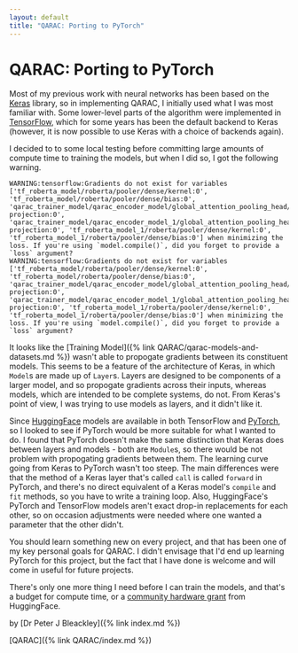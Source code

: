 ```yaml
---
layout: default
title: "QARAC: Porting to PyTorch"
---
```


# QARAC: Porting to PyTorch

Most of my previous work with neural networks has been based on the [Keras](https://keras.io) library, so in implementing QARAC, I initially used what I was most familiar with. Some lower-level parts of the algorithm were implemented in [TensorFlow](https://tensorflow.org), which for some years has been the default backend to Keras (however, it is now possible to use Keras with a choice of backends again). 

I decided to to some local testing before committing large amounts of compute time to training the models, but when I did so, I got the following warning.

```
WARNING:tensorflow:Gradients do not exist for variables ['tf_roberta_model/roberta/pooler/dense/kernel:0', 'tf_roberta_model/roberta/pooler/dense/bias:0', 'qarac_trainer_model/qarac_encoder_model/global_attention_pooling_head/local projection:0', 'qarac_trainer_model/qarac_encoder_model_1/global_attention_pooling_head_1/local projection:0', 'tf_roberta_model_1/roberta/pooler/dense/kernel:0', 'tf_roberta_model_1/roberta/pooler/dense/bias:0'] when minimizing the loss. If you're using `model.compile()`, did you forget to provide a `loss` argument?
WARNING:tensorflow:Gradients do not exist for variables ['tf_roberta_model/roberta/pooler/dense/kernel:0', 'tf_roberta_model/roberta/pooler/dense/bias:0', 'qarac_trainer_model/qarac_encoder_model/global_attention_pooling_head/local projection:0', 'qarac_trainer_model/qarac_encoder_model_1/global_attention_pooling_head_1/local projection:0', 'tf_roberta_model_1/roberta/pooler/dense/kernel:0', 'tf_roberta_model_1/roberta/pooler/dense/bias:0'] when minimizing the loss. If you're using `model.compile()`, did you forget to provide a `loss` argument?
```

It looks like the [Training Model]({% link QARAC/qarac-models-and-datasets.md %}) wasn't able to propogate gradients between its constituent models. This seems to be a feature of the architecture of Keras, in which `Model`s are made up of `Layer`s. Layers are designed to be components of a larger model, and so propogate gradients across their inputs, whereas models, which are intended to be complete systems, do not. From Keras's point of view, I was trying to use models as layers, and it didn't like it.

Since [HuggingFace](https://huggingface.co) models are available in both TensorFlow and [PyTorch](https://pytorch.org), so I looked to see if PyTorch would be more suitable for what I wanted to do. I found that PyTorch doesn't make the same distinction that Keras does between layers and models - both are `Module`s, so there would be not problem with propogating gradients between them. The learning curve going from Keras to PyTorch wasn't too steep. The main differences were that the method of a Keras layer that's called `call` is called `forward` in PyTorch, and there's no direct equivalent of a Keras model's `compile` and `fit` methods, so you have to write a training loop. Also, HuggingFace's PyTorch and TensorFlow models aren't exact drop-in replacements for each other, so on occasion adjustments were needed where one wanted a parameter that the other didn't. 

You should learn something new on every project, and that has been one of my key personal goals for QARAC. I didn't envisage that I'd end up learning PyTorch for this project, but the fact that I have done is welcome and will come in useful for future projects. 

There's only one more thing I need before I can train the models, and that's a budget for compute time, or a [community hardware grant](https://huggingface.co/docs/hub/spaces-gpus#community-gpu-grants) from HuggingFace.

by [Dr Peter J Bleackley]({% link index.md %})

[QARAC]({% link QARAC/index.md %})
